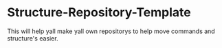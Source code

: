 # Structure-Repository-Template
This will help yall make yall own repositorys to help move commands and structure's easier.
